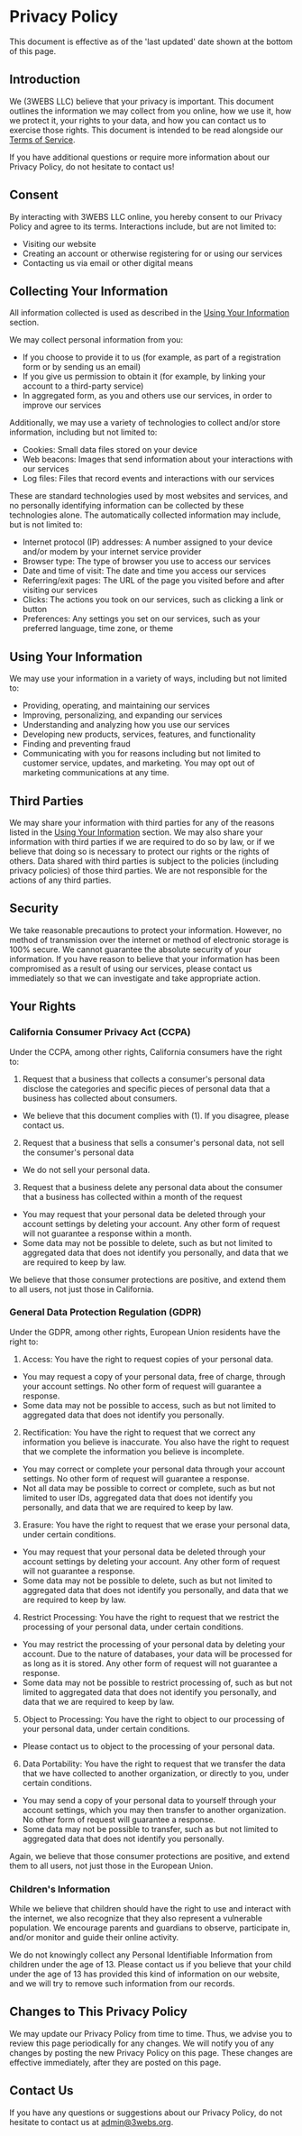 # Privacy Policy

This document is effective as of the 'last updated' date shown at the bottom of this page.

## Introduction

We (3WEBS LLC) believe that your privacy is important. This document outlines the information we may collect from you online, how we use it, how we protect it, your rights to your data, and how you can contact us to exercise those rights. This document is intended to be read alongside our [Terms of Service](./terms.md).

If you have additional questions or require more information about our Privacy Policy, do not hesitate to contact us!

## Consent

By interacting with 3WEBS LLC online, you hereby consent to our Privacy Policy and agree to its terms. Interactions include, but are not limited to:

- Visiting our website
- Creating an account or otherwise registering for or using our services
- Contacting us via email or other digital means

## Collecting Your Information

All information collected is used as described in the [Using Your Information](#using-your-information) section.

We may collect personal information from you:

- If you choose to provide it to us (for example, as part of a registration form or by sending us an email)
- If you give us permission to obtain it (for example, by linking your account to a third-party service)
- In aggregated form, as you and others use our services, in order to improve our services

Additionally, we may use a variety of technologies to collect and/or store information, including but not limited to:

- Cookies: Small data files stored on your device
- Web beacons: Images that send information about your interactions with our services
- Log files: Files that record events and interactions with our services

These are standard technologies used by most websites and services, and no personally identifying information can be collected by these technologies alone. The automatically collected information may include, but is not limited to:

- Internet protocol (IP) addresses: A number assigned to your device and/or modem by your internet service provider
- Browser type: The type of browser you use to access our services
- Date and time of visit: The date and time you access our services
- Referring/exit pages: The URL of the page you visited before and after visiting our services
- Clicks: The actions you took on our services, such as clicking a link or button
- Preferences: Any settings you set on our services, such as your preferred language, time zone, or theme

## Using Your Information

We may use your information in a variety of ways, including but not limited to:

- Providing, operating, and maintaining our services
- Improving, personalizing, and expanding our services
- Understanding and analyzing how you use our services
- Developing new products, services, features, and functionality
- Finding and preventing fraud
- Communicating with you for reasons including but not limited to customer service, updates, and marketing. You may opt out of marketing communications at any time.

## Third Parties

We may share your information with third parties for any of the reasons listed in the [Using Your Information](#using-your-information) section. We may also share your information with third parties if we are required to do so by law, or if we believe that doing so is necessary to protect our rights or the rights of others. Data shared with third parties is subject to the policies (including privacy policies) of those third parties. We are not responsible for the actions of any third parties.

## Security

We take reasonable precautions to protect your information. However, no method of transmission over the internet or method of electronic storage is 100% secure. We cannot guarantee the absolute security of your information. If you have reason to believe that your information has been compromised as a result of using our services, please contact us immediately so that we can investigate and take appropriate action.

## Your Rights

### California Consumer Privacy Act (CCPA)


Under the CCPA, among other rights, California consumers have the right to:

1. Request that a business that collects a consumer's personal data disclose the categories and specific pieces of personal data that a business has collected about consumers.
  - We believe that this document complies with (1). If you disagree, please contact us.
2. Request that a business that sells a consumer's personal data, not sell the consumer's personal data
  - We do not sell your personal data.
3. Request that a business delete any personal data about the consumer that a business has collected within a month of the request
  - You may request that your personal data be deleted through your account settings by deleting your account. Any other form of request will not guarantee a response within a month.
  - Some data may not be possible to delete, such as but not limited to aggregated data that does not identify you personally, and data that we are required to keep by law.

We believe that those consumer protections are positive, and extend them to all users, not just those in California.

### General Data Protection Regulation (GDPR)

Under the GDPR, among other rights, European Union residents have the right to:

1. Access: You have the right to request copies of your personal data.
  - You may request a copy of your personal data, free of charge, through your account settings. No other form of request will guarantee a response.
  - Some data may not be possible to access, such as but not limited to aggregated data that does not identify you personally.
2. Rectification: You have the right to request that we correct any information you believe is inaccurate. You also have the right to request that we complete the information you believe is incomplete.
  - You may correct or complete your personal data through your account settings. No other form of request will guarantee a response.
  - Not all data may be possible to correct or complete, such as but not limited to user IDs, aggregated data that does not identify you personally, and data that we are required to keep by law.
3. Erasure: You have the right to request that we erase your personal data, under certain conditions.
  - You may request that your personal data be deleted through your account settings by deleting your account. Any other form of request will not guarantee a response.
  - Some data may not be possible to delete, such as but not limited to aggregated data that does not identify you personally, and data that we are required to keep by law.
4. Restrict Processing: You have the right to request that we restrict the processing of your personal data, under certain conditions.
  - You may restrict the processing of your personal data by deleting your account. Due to the nature of databases, your data will be processed for as long as it is stored. Any other form of request will not guarantee a response.
  - Some data may not be possible to restrict processing of, such as but not limited to aggregated data that does not identify you personally, and data that we are required to keep by law.
5. Object to Processing: You have the right to object to our processing of your personal data, under certain conditions.
  - Please contact us to object to the processing of your personal data.
6. Data Portability: You have the right to request that we transfer the data that we have collected to another organization, or directly to you, under certain conditions.
  - You may send a copy of your personal data to yourself through your account settings, which you may then transfer to another organization. No other form of request will guarantee a response.
  - Some data may not be possible to transfer, such as but not limited to aggregated data that does not identify you personally.

Again, we believe that those consumer protections are positive, and extend them to all users, not just those in the European Union.

### Children's Information

While we believe that children should have the right to use and interact with the internet, we also recognize that they also represent a vulnerable population. We encourage parents and guardians to observe, participate in, and/or monitor and guide their online activity.

We do not knowingly collect any Personal Identifiable Information from children under the age of 13. Please contact us if you believe that your child under the age of 13 has provided this kind of information on our website, and we will try to remove such information from our records.

## Changes to This Privacy Policy

We may update our Privacy Policy from time to time. Thus, we advise you to review this page periodically for any changes. We will notify you of any changes by posting the new Privacy Policy on this page. These changes are effective immediately, after they are posted on this page.

## Contact Us

If you have any questions or suggestions about our Privacy Policy, do not hesitate to contact us at [admin@3webs.org](mailto:admin@3webs.org).
